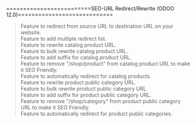 =========================SEO-URL Redirect/Rewrite (ODOO 12.0)============================<br/>

> Feature to redirect from source URL to destination URL on your website.<br/>
> Feature to add multiple redirect list.<br/>
> Feature to rewrite catalog product URL.<br/>
> Feature to bulk rewrite catalog product URL.<br/>
> Feature to add suffix for catalog product URL.<br/>
> Feature to remove "/shop/product" from catalog product URL to make it SEO Friendly.<br/>
> Feature to automatically redirect for catalog products.<br/>
> Feature to rewrite product public category URL.<br/>
> Feature to bulk rewrite product public category URL.<br/>
> Feature to add suffix for product public category URL.<br/>
> Feature to remove "/shop/category" from product public category URL to make it SEO Friendly.<br/>
> Feature to automatically redirect for product public categories.<br/>